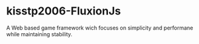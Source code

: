 # kisstp2006-FluxionJs
A Web based game framework wich focuses on simplicity and performane while maintaining stability.
